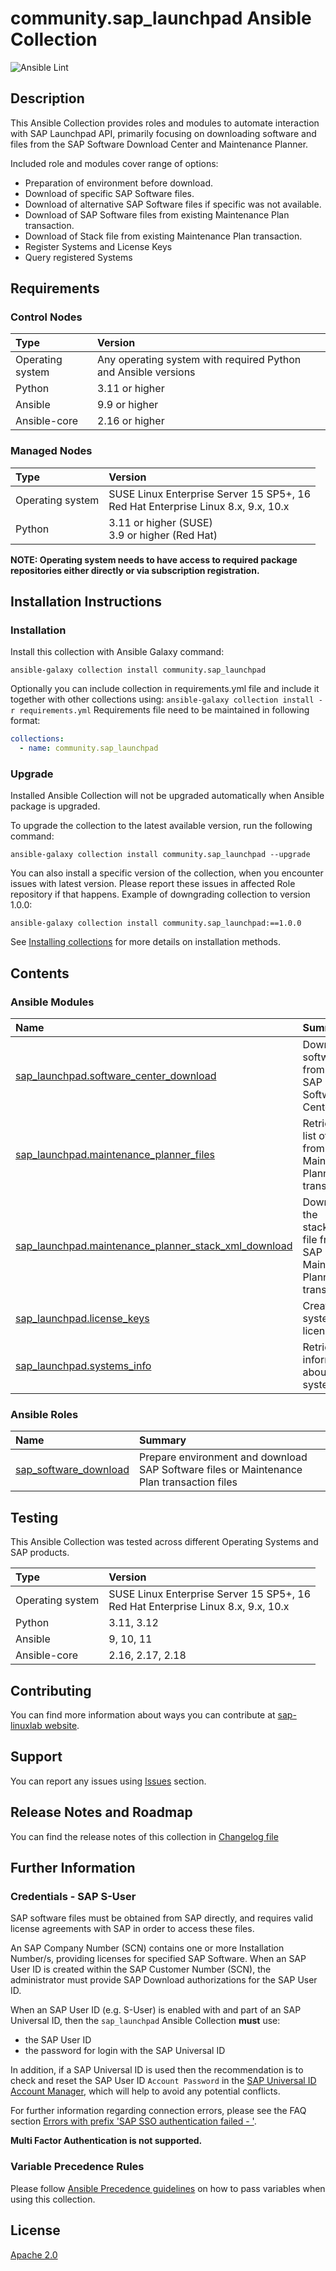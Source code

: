 # community.sap_launchpad Ansible Collection

![Ansible Lint](https://github.com/sap-linuxlab/community.sap_launchpad/actions/workflows/ansible-lint.yml/badge.svg?branch=main)

## Description

This Ansible Collection provides roles and modules to automate interaction with SAP Launchpad API, primarily focusing on downloading software and files from the SAP Software Download Center and Maintenance Planner.

Included role and modules cover range of options:
- Preparation of environment before download.
- Download of specific SAP Software files.
- Download of alternative SAP Software files if specific was not available. 
- Download of SAP Software files from existing Maintenance Plan transaction.
- Download of Stack file from existing Maintenance Plan transaction.
- Register Systems and License Keys
- Query registered Systems


## Requirements

### Control Nodes
| Type | Version |
| :--- | :--- |
| Operating system | Any operating system with required Python and Ansible versions |
| Python | 3.11 or higher |
| Ansible | 9.9 or higher |
| Ansible-core | 2.16 or higher |


### Managed Nodes
| Type | Version |
| :--- | :--- |
| Operating system | SUSE Linux Enterprise Server 15 SP5+, 16 <br> Red Hat Enterprise Linux 8.x, 9.x, 10.x |
| Python | 3.11 or higher (SUSE) <br> 3.9 or higher (Red Hat) |

**NOTE: Operating system needs to have access to required package repositories either directly or via subscription registration.**


## Installation Instructions

### Installation
Install this collection with Ansible Galaxy command:
```console
ansible-galaxy collection install community.sap_launchpad
```

Optionally you can include collection in requirements.yml file and include it together with other collections using: `ansible-galaxy collection install -r requirements.yml`
Requirements file need to be maintained in following format:
```yaml
collections:
  - name: community.sap_launchpad
```

### Upgrade
Installed Ansible Collection will not be upgraded automatically when Ansible package is upgraded.

To upgrade the collection to the latest available version, run the following command:
```console
ansible-galaxy collection install community.sap_launchpad --upgrade
```

You can also install a specific version of the collection, when you encounter issues with latest version. Please report these issues in affected Role repository if that happens.
Example of downgrading collection to version 1.0.0:
```
ansible-galaxy collection install community.sap_launchpad:==1.0.0
```

See [Installing collections](https://docs.ansible.com/ansible/latest/collections_guide/collections_installing.html) for more details on installation methods.


## Contents

### Ansible Modules
| Name | Summary |
| :-- | :-- |
| [sap_launchpad.software_center_download](./docs/module_software_center_download.md) | Downloads software from the SAP Software Center |
| [sap_launchpad.maintenance_planner_files](./docs/module_maintenance_planner_files.md) | Retrieves a list of files from an SAP Maintenance Planner transaction|
| [sap_launchpad.maintenance_planner_stack_xml_download](./docs/module_maintenance_planner_stack_xml_download.md) | Downloads the stack.xml file from an SAP Maintenance Planner transaction |
| [sap_launchpad.license_keys](./docs/module_license_keys.md) | Creates systems and license keys |
| [sap_launchpad.systems_info](./docs/module_systems_info.md) | Retrieves information about SAP systems |

### Ansible Roles
| Name | Summary |
| :-- | :-- |
| [sap_software_download](./roles/sap_software_download/README.md) | Prepare environment and download SAP Software files or Maintenance Plan transaction files |


## Testing
This Ansible Collection was tested across different Operating Systems and SAP products.

| Type | Version |
| :--- | :--- |
| Operating system | SUSE Linux Enterprise Server 15 SP5+, 16 <br> Red Hat Enterprise Linux 8.x, 9.x, 10.x |
| Python | 3.11, 3.12 |
| Ansible | 9, 10, 11 |
| Ansible-core | 2.16, 2.17, 2.18 |


## Contributing
You can find more information about ways you can contribute at [sap-linuxlab website](https://sap-linuxlab.github.io/initiative_contributions/).


## Support
You can report any issues using [Issues](https://github.com/sap-linuxlab/community.sap_launchpad/issues) section.


## Release Notes and Roadmap
You can find the release notes of this collection in [Changelog file](./CHANGELOG.rst)


## Further Information

### Credentials - SAP S-User

SAP software files must be obtained from SAP directly, and requires valid license agreements with SAP in order to access these files.

An SAP Company Number (SCN) contains one or more Installation Number/s, providing licenses for specified SAP Software. When an SAP User ID is created within the SAP Customer Number (SCN), the administrator must provide SAP Download authorizations for the SAP User ID.

When an SAP User ID (e.g. S-User) is enabled with and part of an SAP Universal ID, then the `sap_launchpad` Ansible Collection **must** use:
- the SAP User ID
- the password for login with the SAP Universal ID

In addition, if a SAP Universal ID is used then the recommendation is to check and reset the SAP User ID `Account Password` in the [SAP Universal ID Account Manager](https://account.sap.com/manage/accounts), which will help to avoid any potential conflicts.

For further information regarding connection errors, please see the FAQ section [Errors with prefix 'SAP SSO authentication failed - '](./docs/FAQ.md#errors-with-prefix-sap-sso-authentication-failed---).

**Multi Factor Authentication is not supported.**

### Variable Precedence Rules
Please follow [Ansible Precedence guidelines](https://docs.ansible.com/ansible/latest/playbook_guide/playbooks_variables.html#variable-precedence-where-should-i-put-a-variable) on how to pass variables when using this collection.

## License
[Apache 2.0](./LICENSE)
